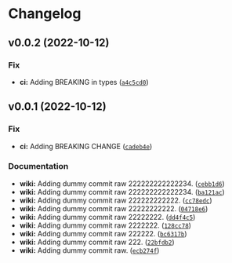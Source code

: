 # Changelog

<!--next-version-placeholder-->

## v0.0.2 (2022-10-12)
### Fix
* **ci:** Adding BREAKING in types ([`a4c5cd0`](https://github.com/pandalearnstocode/pylib_semver/commit/a4c5cd09bb3bd74a881ed3a7e18144b0434df3be))

## v0.0.1 (2022-10-12)
### Fix
* **ci:** Adding BREAKING CHANGE ([`cadeb4e`](https://github.com/pandalearnstocode/pylib_semver/commit/cadeb4e1b8209537a9c6987fa81bfdd62413f70e))

### Documentation
* **wiki:** Adding dummy commit raw 222222222222234. ([`cebb1d6`](https://github.com/pandalearnstocode/pylib_semver/commit/cebb1d6bd764b9ea440eb6459f24cac76b78807f))
* **wiki:** Adding dummy commit raw 222222222222234. ([`ba121ac`](https://github.com/pandalearnstocode/pylib_semver/commit/ba121acb1e4f0d5ea522a5d32986138c295d07a6))
* **wiki:** Adding dummy commit raw 222222222222. ([`cc78edc`](https://github.com/pandalearnstocode/pylib_semver/commit/cc78edc830fcc8ef7a12eb87e5f4286e9d3ac03f))
* **wiki:** Adding dummy commit raw 22222222222. ([`04718e6`](https://github.com/pandalearnstocode/pylib_semver/commit/04718e682a6759f3317c82aa743c82614c46b96a))
* **wiki:** Adding dummy commit raw 22222222. ([`dd4f4c5`](https://github.com/pandalearnstocode/pylib_semver/commit/dd4f4c550bf312fee2c4f23636eb373dd69f152d))
* **wiki:** Adding dummy commit raw 2222222. ([`128cc78`](https://github.com/pandalearnstocode/pylib_semver/commit/128cc789c1629e871ac33e4c20f6bbe4ff9df1ce))
* **wiki:** Adding dummy commit raw 222222. ([`bc6317b`](https://github.com/pandalearnstocode/pylib_semver/commit/bc6317b95c68ada4cc07e63cf569221dd400201c))
* **wiki:** Adding dummy commit raw 222. ([`22bfdb2`](https://github.com/pandalearnstocode/pylib_semver/commit/22bfdb2d7d5c31828ccc7c8a28a2053f8810570a))
* **wiki:** Adding dummy commit raw. ([`ecb274f`](https://github.com/pandalearnstocode/pylib_semver/commit/ecb274fbd77d61fadfc971d2c086a6284f4155cb))
